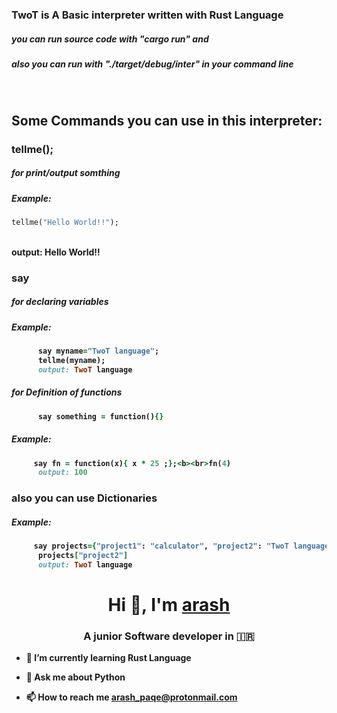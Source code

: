 <h3>TwoT is A Basic interpreter written with Rust Language</h3>

<h5>you can run source code with "cargo run" and</h5>
<h5>also you can run with "./target/debug/inter" in your command line</h5><br>
<h2>Some Commands you can use in this interpreter: </h2>
<h3>tellme();</h3>
<h5>for print/output somthing</h5>
<h5>Example: </h5>
   
   ```ruby
   tellme("Hello World!!");
  ```
  <b><br>output: Hello World!!

<h3>say</h3>
<h5>for declaring variables</h5>
<h5>Example:</h5>

```ruby
      say myname="TwoT language";
      tellme(myname);
      output: TwoT language
```

<h5>for Definition of functions</h5>

```ruby
      say something = function(){}
```
<h5>Example:</h5>

```ruby
     say fn = function(x){ x * 25 ;};<b><br>fn(4)
      output: 100
```

<h3>also you can use Dictionaries</h3>

<h5>Example:</h5>

```ruby
     say projects={"project1": "calculator", "project2": "TwoT language"};
      projects["project2"]
      output: TwoT language
```


<h1 align="center">Hi 👋, I'm <a href="https://github.com/arashPQ" target="blank">
arash</a></h1>
<h3 align="center">A junior Software developer in &#127470&#127479 </h3>


- 🌱 I’m currently learning Rust Language

- 💬 Ask me about **Python**

- 📫 How to reach me **arash_paqe@protonmail.com**
